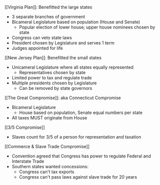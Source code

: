 

[[Virginia Plan]]: Benefitted the large states
- 3 separate branches of government
- Bicameral Legislature based on population (House and Senate)
	- Popular election of lower house; upper house nominees chosen by state
- Congress can veto state laws
- President chosen by Legislature and serves 1 term
- Judges appointed for life

[[New Jersey Plan]]: Benefitted the small states
- Unicameral Legislature where all states equally represented
	- Representatives chosen by state
- Limited power to tax and regulate trade
- Multiple presidents chosen by Legislature
	- Can be removed by state governors

[[The Great Compromise]]: aka Connecticut Compromise
- Bicameral Legislature
	- House based on population, Senate equal numbers per state
- All taxes MUST originate from House 

[[3/5 Compromise]]
- Slaves count for 3/5 of a person for representation and taxation

[[Commerce & Slave Trade Compromise]]
- Convention agreed that Congress has power to regulate Federal and Interstate Trade
- Southern states wanted concessions:
	- Congress can't tax exports
	- Congress can't pass laws against slave trade for 20 years


